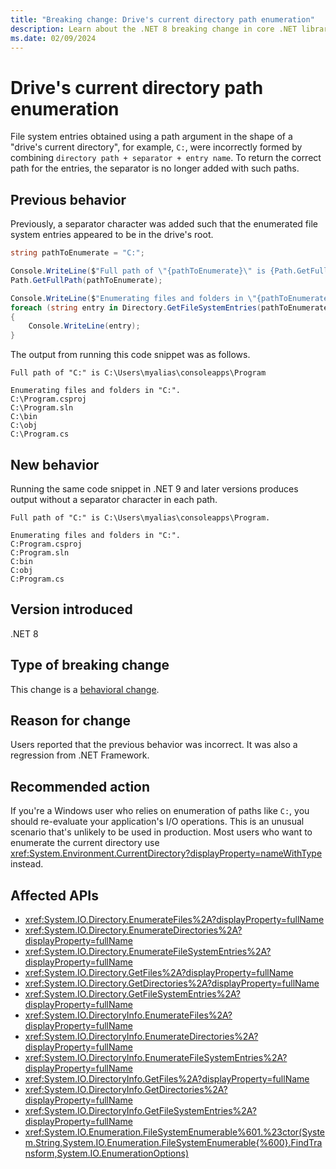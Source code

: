 ```yaml
---
title: "Breaking change: Drive's current directory path enumeration"
description: Learn about the .NET 8 breaking change in core .NET libraries where files are enumerated without a separator after the path when the path is the drive's current directory.
ms.date: 02/09/2024
---
```

# Drive's current directory path enumeration

File system entries obtained using a path argument in the shape of a "drive's current directory", for example, `C:`, were incorrectly formed by combining `directory path + separator + entry name`. To return the correct path for the entries, the separator is no longer added with such paths.

## Previous behavior

Previously, a separator character was added such that the enumerated file system entries appeared to be in the drive's root.

```csharp
string pathToEnumerate = "C:";

Console.WriteLine($"Full path of \"{pathToEnumerate}\" is {Path.GetFullPath(pathToEnumerate)}.");
Path.GetFullPath(pathToEnumerate);

Console.WriteLine($"Enumerating files and folders in \"{pathToEnumerate}\".");
foreach (string entry in Directory.GetFileSystemEntries(pathToEnumerate))
{
    Console.WriteLine(entry);
}
```

The output from running this code snippet was as follows.

```output
Full path of "C:" is C:\Users\myalias\consoleapps\Program

Enumerating files and folders in "C:".
C:\Program.csproj
C:\Program.sln
C:\bin
C:\obj
C:\Program.cs
```

## New behavior

Running the same code snippet in .NET 9 and later versions produces output without a separator character in each path.

```output
Full path of "C:" is C:\Users\myalias\consoleapps\Program.

Enumerating files and folders in "C:".
C:Program.csproj
C:Program.sln
C:bin
C:obj
C:Program.cs
```

## Version introduced

.NET 8

## Type of breaking change

This change is a [behavioral change](../../categories.md#behavioral-change).

## Reason for change

Users reported that the previous behavior was incorrect. It was also a regression from .NET Framework.

## Recommended action

If you're a Windows user who relies on enumeration of paths like `C:`, you should re-evaluate your application's I/O operations. This is an unusual scenario that's unlikely to be used in production. Most users who want to enumerate the current directory use <xref:System.Environment.CurrentDirectory?displayProperty=nameWithType> instead.

## Affected APIs

- <xref:System.IO.Directory.EnumerateFiles%2A?displayProperty=fullName>
- <xref:System.IO.Directory.EnumerateDirectories%2A?displayProperty=fullName>
- <xref:System.IO.Directory.EnumerateFileSystemEntries%2A?displayProperty=fullName>
- <xref:System.IO.Directory.GetFiles%2A?displayProperty=fullName>
- <xref:System.IO.Directory.GetDirectories%2A?displayProperty=fullName>
- <xref:System.IO.Directory.GetFileSystemEntries%2A?displayProperty=fullName>
- <xref:System.IO.DirectoryInfo.EnumerateFiles%2A?displayProperty=fullName>
- <xref:System.IO.DirectoryInfo.EnumerateDirectories%2A?displayProperty=fullName>
- <xref:System.IO.DirectoryInfo.EnumerateFileSystemEntries%2A?displayProperty=fullName>
- <xref:System.IO.DirectoryInfo.GetFiles%2A?displayProperty=fullName>
- <xref:System.IO.DirectoryInfo.GetDirectories%2A?displayProperty=fullName>
- <xref:System.IO.DirectoryInfo.GetFileSystemEntries%2A?displayProperty=fullName>
- <xref:System.IO.Enumeration.FileSystemEnumerable%601.%23ctor(System.String,System.IO.Enumeration.FileSystemEnumerable{%600}.FindTransform,System.IO.EnumerationOptions)>
